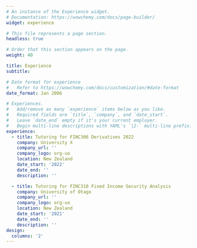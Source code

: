 ```yaml
---
# An instance of the Experience widget.
# Documentation: https://wowchemy.com/docs/page-builder/
widget: experience

# This file represents a page section.
headless: true

# Order that this section appears on the page.
weight: 40

title: Experience
subtitle:

# Date format for experience
#   Refer to https://wowchemy.com/docs/customization/#date-format
date_format: Jan 2006

# Experiences.
#   Add/remove as many `experience` items below as you like.
#   Required fields are `title`, `company`, and `date_start`.
#   Leave `date_end` empty if it's your current employer.
#   Begin multi-line descriptions with YAML's `|2-` multi-line prefix.
experience:
  - title: Tutoring for FINC306 Derivatives 2022
    company: University X
    company_url: ''
    company_logo: org-uo
    location: New Zealand
    date_start: '2022'
    date_end: ''
    description: ''

  - title: Tutoring for FINC310 Fixed Income Security Analysis
    company: University of Otago
    company_url: ''
    company_logo: org-uo
    location: New Zealand
    date_start: '2021'
    date_end: ''
    description: ''
design:
  columns: '2'
---
```

